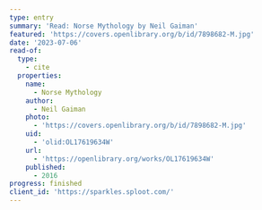 ```yaml
---
type: entry
summary: 'Read: Norse Mythology by Neil Gaiman'
featured: 'https://covers.openlibrary.org/b/id/7898682-M.jpg'
date: '2023-07-06'
read-of:
  type:
    - cite
  properties:
    name:
      - Norse Mythology
    author:
      - Neil Gaiman
    photo:
      - 'https://covers.openlibrary.org/b/id/7898682-M.jpg'
    uid:
      - 'olid:OL17619634W'
    url:
      - 'https://openlibrary.org/works/OL17619634W'
    published:
      - 2016
progress: finished
client_id: 'https://sparkles.sploot.com/'
---
```

